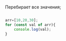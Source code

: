 Перебирает все значения;

```javascript

arr=[10,20,30];
for (const val of arr){
	console.log(val);
}

